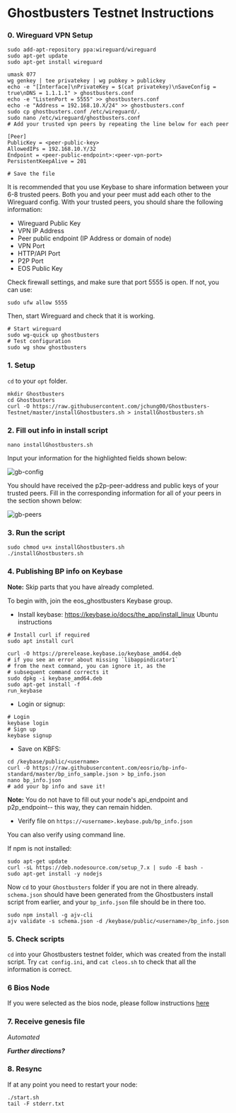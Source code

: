 # Ghostbusters Testnet Instructions

### 0. Wireguard VPN Setup

```console
sudo add-apt-repository ppa:wireguard/wireguard
sudo apt-get update
sudo apt-get install wireguard

umask 077
wg genkey | tee privatekey | wg pubkey > publickey
echo -e "[Interface]\nPrivateKey = $(cat privatekey)\nSaveConfig = true\nDNS = 1.1.1.1" > ghostbusters.conf
echo -e "ListenPort = 5555" >> ghostbusters.conf
echo -e "Address = 192.168.10.X/24" >> ghostbusters.conf
sudo cp ghostbusters.conf /etc/wireguard/.
sudo nano /etc/wireguard/ghostbusters.conf
# Add your trusted vpn peers by repeating the line below for each peer

[Peer]
PublicKey = <peer-public-key>
AllowedIPs = 192.168.10.Y/32
Endpoint = <peer-public-endpoint>:<peer-vpn-port>
PersistentKeepAlive = 201

# Save the file
```
It is recommended that you use Keybase to share information between your 6-8 trusted peers. Both you and your peer must add each other to the Wireguard config. With your trusted peers, you should share the following information:

- Wireguard Public Key
- VPN IP Address
- Peer public endpoint (IP Address or domain of node)
- VPN Port
- HTTP/API Port
- P2P Port
- EOS Public Key

Check firewall settings, and make sure that port 5555 is open. If not, you can use:
```console
sudo ufw allow 5555
```

Then, start Wireguard and check that it is working.

```console
# Start wireguard
sudo wg-quick up ghostbusters
# Test configuration
sudo wg show ghostbusters
```

### 1. Setup

`cd` to your `opt` folder.

```console
mkdir Ghostbusters
cd Ghostbusters
curl -O https://raw.githubusercontent.com/jchung00/Ghostbusters-Testnet/master/installGhostbusters.sh > installGhostbusters.sh
```

### 2. Fill out info in install script

```console
nano installGhostbusters.sh
```
Input your information for the highlighted fields shown below:

![gb-config](https://github.com/jchung00/Ghostbusters-Testnet/blob/master/gb-config.png)

You should have received the p2p-peer-address and public keys of your trusted peers. Fill in the corresponding information for all of your peers in the section shown below:

![gb-peers](https://github.com/jchung00/Ghostbusters-Testnet/blob/master/gb-peers.png)

### 3. Run the script

```console
sudo chmod u+x installGhostbusters.sh
./installGhostbusters.sh
```

### 4. Publishing BP info on Keybase

**Note:** Skip parts that you have already completed.

To begin with, join the eos_ghostbusters Keybase group.

- Install keybase: https://keybase.io/docs/the_app/install_linux
 Ubuntu instructions
 ```console
# Install curl if required
sudo apt install curl

curl -O https://prerelease.keybase.io/keybase_amd64.deb
# if you see an error about missing `libappindicator1`
# from the next command, you can ignore it, as the
# subsequent command corrects it
sudo dpkg -i keybase_amd64.deb
sudo apt-get install -f
run_keybase
 ```
 - Login or signup:
 ```console
 # Login
 keybase login
 # Sign up
 keybase signup
 ```
 - Save on KBFS:
 ```console
 cd /keybase/public/<username>
 curl -O https://raw.githubusercontent.com/eosrio/bp-info-standard/master/bp_info_sample.json > bp_info.json
 nano bp_info.json
 # add your bp info and save it!
 ```
 **Note:** You do not have to fill out your node's api_endpoint and p2p_endpoint-- this way, they can remain hidden.
 
 - Verify file on `https://<username>.keybase.pub/bp_info.json`
 
 You can also verify using command line.
 
 If npm is not installed:
 ```console
 sudo apt-get update
 curl -sL https://deb.nodesource.com/setup_7.x | sudo -E bash -
 sudo apt-get install -y nodejs
 ```
 Now `cd` to your `Ghostbusters` folder if you are not in there already. `schema.json` should have been generated from the Ghostbusters install script from earlier, and your `bp_info.json` file should be in there too.
 ```console
 sudo npm install -g ajv-cli
 ajv validate -s schema.json -d /keybase/public/<username>/bp_info.json
```

### 5. Check scripts

`cd` into your Ghostbusters testnet folder, which was created from the install script.
Try `cat config.ini`, and `cat cleos.sh` to check that all the information is correct.

### 6 Bios Node

If you were selected as the bios node, please follow instructions [here](https://github.com/jchung00/Ghostbusters-Testnet/blob/master/bios-instructions.md)

### 7. Receive genesis file

*Automated*

***Further directions?***

### 8. Resync

If at any point you need to restart your node:
```console
./start.sh
tail -F stderr.txt
```
